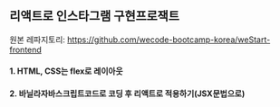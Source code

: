 ## 리액트로 인스타그램 구현프로잭트

원본 레파지토리: https://github.com/wecode-bootcamp-korea/weStart-frontend 

#### 1. HTML, CSS는 flex로 레이아웃

#### 2. 바닐라자바스크립트코드로 코딩 후 리액트로 적용하기(JSX문법으로)



